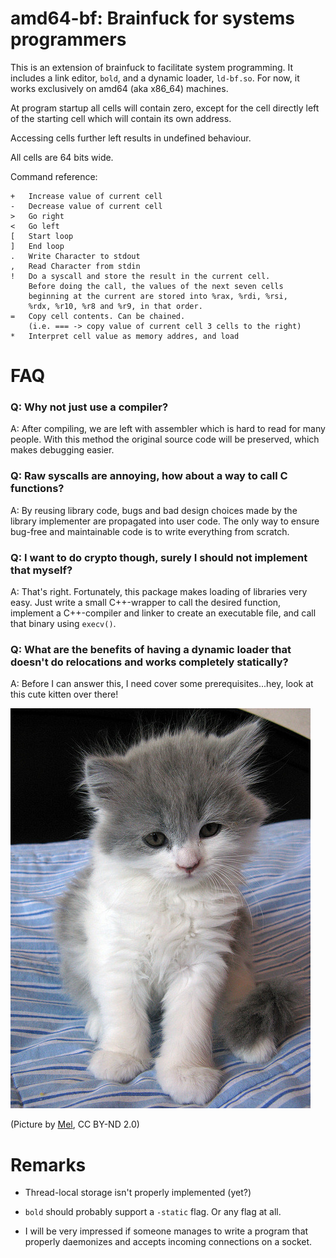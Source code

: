 # amd64-bf: Brainfuck for systems programmers

This is an extension of brainfuck to facilitate system programming.
It includes a link editor, `bold`, and a dynamic loader, `ld-bf.so`.
For now, it works exclusively on amd64 (aka x86_64) machines.

At program startup all cells will contain zero, except for the
cell directly left of the starting cell which will contain its
own address.

Accessing cells further left results in undefined behaviour.

All cells are 64 bits wide.

Command reference:

    +   Increase value of current cell
    -   Decrease value of current cell
    >   Go right
    <   Go left
    [   Start loop
    ]   End loop
    .   Write Character to stdout
    ,   Read Character from stdin
    !   Do a syscall and store the result in the current cell.
        Before doing the call, the values of the next seven cells 
        beginning at the current are stored into %rax, %rdi, %rsi,
        %rdx, %r10, %r8 and %r9, in that order.
    =   Copy cell contents. Can be chained. 
        (i.e. === -> copy value of current cell 3 cells to the right)
    *   Interpret cell value as memory addres, and load

# FAQ

### Q: Why not just use a compiler?

A: After compiling, we are left with assembler which is hard to read for 
   many people. With this method the original source code will be preserved,
   which makes debugging easier.

### Q: Raw syscalls are annoying, how about a way to call C functions?

A: By reusing library code, bugs and bad design choices made by the library implementer are
   propagated into user code. The only way to ensure bug-free and maintainable code is
   to write everything from scratch.

### Q: I want to do crypto though, surely I should not implement that myself?

A: That's right. Fortunately, this package makes loading of libraries very
easy. Just write a small C++-wrapper to call the desired function,
implement a C++-compiler and linker to create an executable file, and
call that binary using `execv()`.

### Q: What are the benefits of having a dynamic loader that doesn't do relocations and works completely statically?

A: Before I can answer this, I need cover some prerequisites...hey, look at this cute kitten over there!

![](./kitty.jpg)

(Picture by [Mel](https://www.flickr.com/photos/karamell/), CC BY-ND 2.0)



# Remarks

* Thread-local storage isn't properly implemented (yet?)

* `bold` should probably support a `-static` flag. Or any flag at all.

* I will be very impressed if someone manages to write a program that
  properly daemonizes and accepts incoming connections on a socket.
